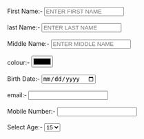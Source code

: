  <form>
                First Name:-
                    <input type="text" placeholder="ENTER FIRST NAME" required><br><br>
                    last Name:-
                    <input type="text"placeholder="ENTER LAST NAME" required><br><br>
                    Middle Name:-
                    <input type="text"placeholder="ENTER MIDDLE NAME" required><br><br>
                    colour:-
                    <input type="color"><br><br>
                    Birth Date:-
                    <input type="date" required><br><br>
                    email:-
                    <input type="email required  size="30"><br><br>
                     Mobile Number:-
                    <input type="mobile number" required><br><br>
                    Select Age:-
                    <select>
                        <option selected>15</option>
                        <option>16</option>
                        <option>17</option>
                        <option>18</option>
                        <option>19</option>
                        <option>20</option>
                        <option>21</option>
                        <option>22</option>
                        <option>23</option>
                        <option>24</option>
                        <option>25</option>
                        <option>26</option>
                        <option>27</option>
                        <option>28</option>
                        <option>29</option>
                        <option>30</option>
                        <option>32</option>
                        <option>33</option> 
                        <option>34</option>
                        <option>35</option>
                        <option>36</option>
                        <option>37</option>
                        <option>38</option>
                        <option>39</option>
                        <option>40</option>
                       
                    </select><br><br>

                    Select Course:- 
                    <select>
                        <option selected>--Select Course--</option>
                        <option>BCC</option>
                        <option>Tally Erp.9</option>
                        <option>Tally Prime</option>
                        <option>Advance Excel</option>
                        <option>Ethical Hacking</option>
                        <option>C++</option>
                        <option>Java</option>
                        <option>PHP</option>
                        <option>HTML/CSS</option>
                    </select>
                        <br><br>

                    Gender:-
                    <input type ="radio"  name="gender"> Male
                    <input type ="radio" name="gender"> Female
                    <input type ="radio" name="gender"> Other <br><br>
                    password:-
                    <input type="password"required><br><br>
                    Time:-
                    <input type=" time">
                    <input type ="radio"  name="Time"> AM
                    <input type ="radio" name="Time">PM<br><br>
                    URL:-
                    <input type="url"required size="30"><br><br>
                    Range:
                    <input type="range"><br><br>
                    
                    ID PROOF:-
                    
                    <br><br>
                   
                    <input type="file"><br><br>

                    
                    Enter Your Description:<br>
                    <textarea rows="10" cols="35"></textarea><br> <br>
                     
                    <input type="submit" <go to src="https://www.google.com"></go>
                    <br> 
                    <input type="reset" min="1000" max="5000"><br><br>
                    <input type="image" src="submit.png" width="150" height="50">
                    <input type="checkbox"> a 
                    <input type="checkbox"> b          
                    
                   
            </form>   
